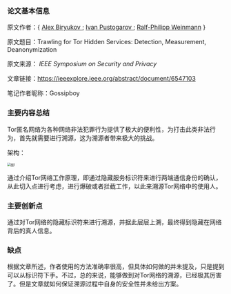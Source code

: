 ### 论文基本信息

原文作者：{ [Alex Biryukov ](https://ieeexplore.ieee.org/author/37842357000); [Ivan Pustogarov ](https://ieeexplore.ieee.org/author/37671097300); [Ralf-Philipp Weinmann](https://ieeexplore.ieee.org/author/38110188900) }

原文题目：Trawling for Tor Hidden Services: Detection, Measurement, Deanonymization

原文来源： *IEEE Symposium on Security and Privacy* 

文章链接：https://ieeexplore.ieee.org/abstract/document/6547103

笔记作者昵称：Gossipboy

### 主要内容总结

Tor匿名网络为各种网络非法犯罪行为提供了极大的便利性，为打击此类非法行为，首先就需要进行溯源，这为溯源者带来极大的挑战。

架构：

 <img src="https://ieeexplore.ieee.org/mediastore_new/IEEE/content/media/6547086/6547088/6547103/6547103-fig-1-source-small.gif" alt="图1" style="zoom:50%;" /> 

通过介绍Tor网络工作原理，即通过隐藏服务标识符来进行两端通信身份的确认，从此切入点进行考虑，进行爆破或者拦截工作，以此来溯源Tor网络中的使用人。

### 主要创新点

通过对Tor网络的隐藏标识符来进行溯源，并据此层层上溯，最终得到隐藏在网络背后的真人信息。

### 缺点

根据文章所述，作者使用的方法准确率很高，但具体如何做的并未提及，只是提到可以从标识符下手。不过，总的来说，能够做到对Tor网络的溯源，已经极其厉害了。但是文章就如何保证溯源过程中自身的安全性并未给出方案。
